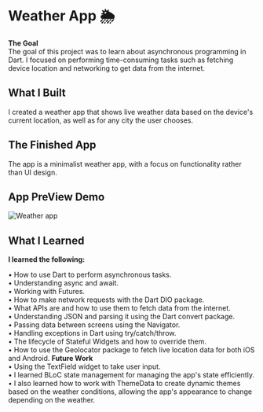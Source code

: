 # Weather App 🌦️
**The Goal**<br/>
The goal of this project was to learn about asynchronous programming in Dart. I focused on performing time-consuming tasks such as fetching device location and networking to get data from the internet.

## What I Built
I created a weather app that shows live weather data based on the device's current location, as well as for any city the user chooses.

## The Finished App
The app is a minimalist weather app, with a focus on functionality rather than UI design.

## App PreView Demo
![Weather app](https://github.com/user-attachments/assets/06d968eb-d7ff-4dd6-b6c8-50fe7b45d8b6)


## What I Learned
**I learned the following:**<br/>

• How to use Dart to perform asynchronous tasks.<br/>
• Understanding async and await.<br/>
• Working with Futures.<br/>
• How to make network requests with the Dart DIO package.<br/>
• What APIs are and how to use them to fetch data from the internet.<br/>
• Understanding JSON and parsing it using the Dart convert package.<br/>
• Passing data between screens using the Navigator.<br/>
• Handling exceptions in Dart using try/catch/throw.<br/>
• The lifecycle of Stateful Widgets and how to override them.<br/>
• How to use the Geolocator package to fetch live location data for both iOS and Android.  **Future Work**<br/>
• Using the TextField widget to take user input.<br/>
• I learned BLoC state management for managing the app's state efficiently.<br/>
• I also learned how to work with ThemeData to create dynamic themes based on the weather conditions, allowing the app's appearance to change depending on the weather.<br/>
